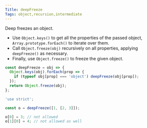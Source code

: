 ```yaml
---
Title: deepFreeze
Tags: object,recursion,intermediate
---
```


Deep freezes an object.

- Use `Object.keys()` to get all the properties of the passed object, `Array.prototype.forEach()` to iterate over them.
- Call `Object.freeze(obj)` recursively on all properties, applying `deepFreeze()` as necessary.
- Finally, use `Object.freeze()` to freeze the given object.

```js
const deepFreeze = obj => {
  Object.keys(obj).forEach(prop => {
    if (typeof obj[prop] === 'object') deepFreeze(obj[prop]);
  });
  return Object.freeze(obj);
};
```

```js
'use strict';

const o = deepFreeze([1, [2, 3]]);

o[0] = 3; // not allowed
o[1][0] = 4; // not allowed as well
```
